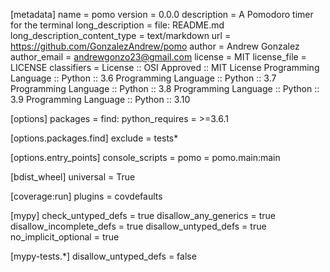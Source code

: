 [metadata]
name = pomo
version = 0.0.0
description = A Pomodoro timer for the terminal
long_description = file: README.md
long_description_content_type = text/markdown
url = https://github.com/GonzalezAndrew/pomo
author = Andrew Gonzalez
author_email = andrewgonzo23@gmail.com
license = MIT
license_file = LICENSE
classifiers =
    License :: OSI Approved :: MIT License
    Programming Language :: Python :: 3.6
    Programming Language :: Python :: 3.7
    Programming Language :: Python :: 3.8
    Programming Language :: Python :: 3.9
    Programming Language :: Python :: 3.10

[options]
packages = find:
python_requires = >=3.6.1

[options.packages.find]
exclude =
    tests*

[options.entry_points]
console_scripts =
    pomo = pomo.main:main

[bdist_wheel]
universal = True

[coverage:run]
plugins = covdefaults

[mypy]
check_untyped_defs = true
disallow_any_generics = true
disallow_incomplete_defs = true
disallow_untyped_defs = true
no_implicit_optional = true

[mypy-tests.*]
disallow_untyped_defs = false
